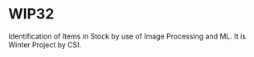 # WIP32
Identification of Items in Stock by use of Image Processing and ML. It is Winter Project by CSI.
